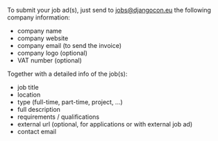 To submit your job ad(s), just send to <a href="mailto:jobs@djangocon.eu">jobs@djangocon.eu</a> the following company information:
- company name
- company website
- company email (to send the invoice)
- company logo (optional)
- VAT number (optional)

Together with a detailed info of the job(s):
- job title
- location
- type (full-time, part-time, project, ...)
- full description
- requirements / qualifications
- external url (optional, for applications or with external job ad)
- contact email
